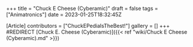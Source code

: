 +++
title = "Chuck E Cheese (Cyberamic)"
draft = false
tags = ["Animatronics"]
date = 2023-01-25T18:32:45Z

[Article]
contributors = ["ChuckEPediaIsTheBest!"]
gallery = []
+++
#REDIRECT [Chuck E. Cheese (Cyberamic)]({{< ref "wiki/Chuck E Cheese (Cyberamic).md" >}})